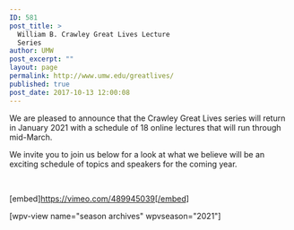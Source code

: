 ```yaml
---
ID: 581
post_title: >
  William B. Crawley Great Lives Lecture
  Series
author: UMW
post_excerpt: ""
layout: page
permalink: http://www.umw.edu/greatlives/
published: true
post_date: 2017-10-13 12:00:08
---
```

<span style="font-weight: 400">We are pleased to announce that the Crawley Great Lives series will return in January 2021 with a schedule of 18 online lectures that will run through mid-March.</span>

<span style="font-weight: 400">We invite you to join us below for a look at what we believe will be an exciting schedule of topics and speakers for the coming year.</span>

&nbsp;

[embed]https://vimeo.com/489945039[/embed]
<p class="p1"></p>
[wpv-view name="season archives" wpvseason="2021"]